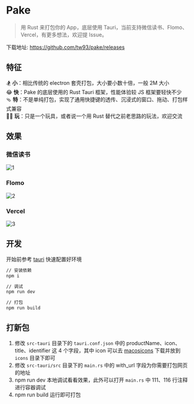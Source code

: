 # Pake

> 用 Rust 来打包你的 App，底层使用 Tauri，当前支持微信读书、Flomo、Vercel，有更多想法，欢迎提 Issue。

下载地址: <https://github.com/tw93/pake/releases>

## 特征

🏂 **小**：相比传统的 electron 套壳打包，大小要小数十倍，一般 2M 大小  
😂 **快**：Pake 的底层使用的 Rust Tauri 框架，性能体验较 JS 框架要轻快不少  
🩴 **特**：不是单纯打包，实现了通用快捷键的透传、沉浸式的窗口、拖动、打包样式兼容  
🤱🏻 **玩**：只是一个玩具，或者说一个用 Rust 替代之前老思路的玩法，欢迎交流  

## 效果

### 微信读书

![1](https://cdn.fliggy.com/upic/ffUmdj.png)

### Flomo

![2](https://cdn.fliggy.com/upic/B49SAc.png)

### Vercel

![3](https://cdn.fliggy.com/upic/CPVRnY.png)

## 开发

开始前参考 [tauri](https://tauri.app/v1/guides/getting-started/prerequisites#setting-up-macos) 快速配置好环境

```sh
// 安装依赖
npm i

// 调试
npm run dev

// 打包
npm run build
```

## 打新包

1. 修改 `src-tauri` 目录下的 `tauri.conf.json` 中的 productName、icon、title、identifier 这 4 个字段，其中 icon 可以去 [macosicons](https://macosicons.com/#/) 下载并放到 `icons` 目录下即可
2. 修改 `src-tauri/src` 目录下的 `main.rs` 中的 with_url 字段为你需要打包网页的地址
3. npm run dev 本地调试看看效果，此外可以打开 `main.rs` 中 111、116 行注释进行容器调试
4. npm run build 运行即可打包

